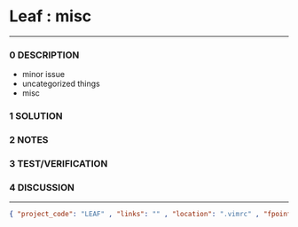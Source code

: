 # Leaf : misc
--------------------------------
### 0 DESCRIPTION
- minor issue
- uncategorized things
- misc

### 1 SOLUTION


### 2 NOTES


### 3 TEST/VERIFICATION


### 4 DISCUSSION


--------------------------------
```json
{ "project_code": "LEAF" , "links": "" , "location": ".vimrc" , "fpoint": "1" }
```
